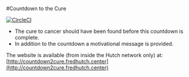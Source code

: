 #Countdown to the Cure

[![CircleCI](https://circleci.com/gh/robert-mcdermott/countdown2cure/tree/master.svg?style=svg)](https://circleci.com/gh/robert-mcdermott/countdown2cure/tree/master)

- The cure to cancer should have been found before this countdown is complete.
- In addition to the countdown a motivational message is provided.

The website is available (from inside the Hutch network only) at: [http://countdown2cure.fredhutch.center](http://countdown2cure.fredhutch.center)

